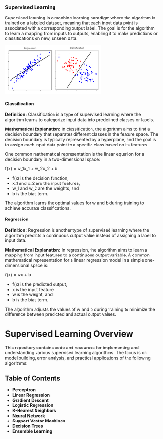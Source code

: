 ### Supervised Learning 

Supervised learning is a machine learning paradigm where the algorithm is trained on a labeled dataset, meaning that each input data point is associated with a corresponding output label. The goal is for the algorithm to learn a mapping from inputs to outputs, enabling it to make predictions or classifications on new, unseen data.

![Supervised Learning](SupervisedLearning.png)

#### Classification

**Definition:** Classification is a type of supervised learning where the algorithm learns to categorize input data into predefined classes or labels.

**Mathematical Explanation:**
In classification, the algorithm aims to find a decision boundary that separates different classes in the feature space. The decision boundary is typically represented by a hyperplane, and the goal is to assign each input data point to a specific class based on its features.

One common mathematical representation is the linear equation for a decision boundary in a two-dimensional space:

f(x) = w_1x_1 + w_2x_2 + b

- f(x) is the decision function,
- x_1 and x_2 are the input features,
- w_1 and w_2 are the weights, and
- b is the bias term.

The algorithm learns the optimal values for w and b during training to achieve accurate classifications.

#### Regression

**Definition:** Regression is another type of supervised learning where the algorithm predicts a continuous output value instead of assigning a label to input data.

**Mathematical Explanation:**
In regression, the algorithm aims to learn a mapping from input features to a continuous output variable. A common mathematical representation for a linear regression model in a simple one-dimensional space is:

f(x) = wx + b

- f(x) is the predicted output,
- x is the input feature,
- w is the weight, and
- b is the bias term.

The algorithm adjusts the values of w and b during training to minimize the difference between predicted and actual output values.

# Supervised Learning Overview

This repository contains code and resources for implementing and understanding various supervised learning algorithms. The focus is on model building, error analysis, and practical applications of the following algorithms:

## Table of Contents
- **Perceptron**
- **Linear Regression**
- **Gradient Descent**
- **Logistic Regression**
- **K-Nearest Neighbors**
- **Neural Network**
- **Support Vector Machines**
- **Decision Trees**
- **Ensemble Learning**



